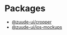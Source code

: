 # Packages

- [@zuude-ui/cropper](https://cropper.zuudeui.com)
- [@zuude-ui/ios-mockups](https://ios-mockups.zuudeui.com)

